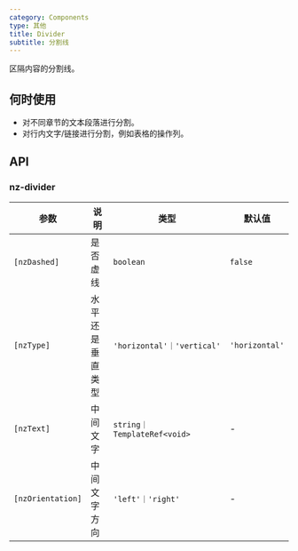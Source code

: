 ```yaml
---
category: Components
type: 其他
title: Divider
subtitle: 分割线
---
```


区隔内容的分割线。

## 何时使用

- 对不同章节的文本段落进行分割。
- 对行内文字/链接进行分割，例如表格的操作列。

## API

### nz-divider

| 参数 | 说明 | 类型 | 默认值 |
| --- | --- | --- | --- |
| `[nzDashed]` | 是否虚线 | `boolean` | `false` |
| `[nzType]` | 水平还是垂直类型 | `'horizontal'｜'vertical'` | `'horizontal'` |
| `[nzText]` | 中间文字 | `string｜TemplateRef<void>` | - |
| `[nzOrientation]` | 中间文字方向 | `'left'｜'right'` | - |
